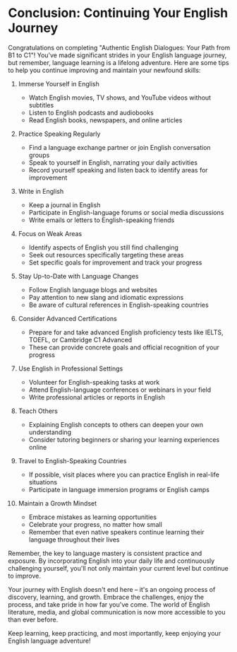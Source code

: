 # Conclusion: Continuing Your English Journey

Congratulations on completing "Authentic English Dialogues: Your Path from B1 to C1"! You've made significant strides in your English language journey, but remember, language learning is a lifelong adventure. Here are some tips to help you continue improving and maintain your newfound skills:

1. Immerse Yourself in English
   - Watch English movies, TV shows, and YouTube videos without subtitles
   - Listen to English podcasts and audiobooks
   - Read English books, newspapers, and online articles

2. Practice Speaking Regularly
   - Find a language exchange partner or join English conversation groups
   - Speak to yourself in English, narrating your daily activities
   - Record yourself speaking and listen back to identify areas for improvement

3. Write in English
   - Keep a journal in English
   - Participate in English-language forums or social media discussions
   - Write emails or letters to English-speaking friends

4. Focus on Weak Areas
   - Identify aspects of English you still find challenging
   - Seek out resources specifically targeting these areas
   - Set specific goals for improvement and track your progress

5. Stay Up-to-Date with Language Changes
   - Follow English language blogs and websites
   - Pay attention to new slang and idiomatic expressions
   - Be aware of cultural references in English-speaking countries

6. Consider Advanced Certifications
   - Prepare for and take advanced English proficiency tests like IELTS, TOEFL, or Cambridge C1 Advanced
   - These can provide concrete goals and official recognition of your progress

7. Use English in Professional Settings
   - Volunteer for English-speaking tasks at work
   - Attend English-language conferences or webinars in your field
   - Write professional articles or reports in English

8. Teach Others
   - Explaining English concepts to others can deepen your own understanding
   - Consider tutoring beginners or sharing your learning experiences online

9. Travel to English-Speaking Countries
   - If possible, visit places where you can practice English in real-life situations
   - Participate in language immersion programs or English camps

10. Maintain a Growth Mindset
    - Embrace mistakes as learning opportunities
    - Celebrate your progress, no matter how small
    - Remember that even native speakers continue learning their language throughout their lives

Remember, the key to language mastery is consistent practice and exposure. By incorporating English into your daily life and continuously challenging yourself, you'll not only maintain your current level but continue to improve.

Your journey with English doesn't end here – it's an ongoing process of discovery, learning, and growth. Embrace the challenges, enjoy the process, and take pride in how far you've come. The world of English literature, media, and global communication is now more accessible to you than ever before.

Keep learning, keep practicing, and most importantly, keep enjoying your English language adventure!
